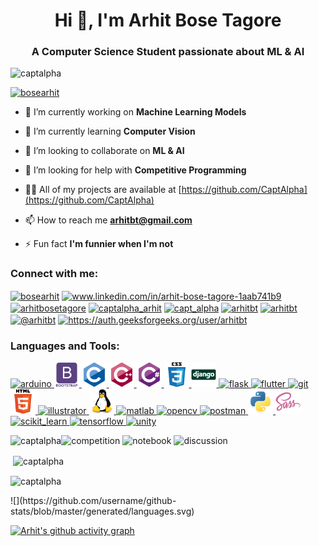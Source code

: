 <h1 align="center">Hi 👋, I'm Arhit Bose Tagore</h1>
<h3 align="center">A Computer Science Student passionate about ML & AI</h3>




<p align="left"> <img src="https://komarev.com/ghpvc/?username=captalpha&label=Profile%20views&color=0e75b6&style=flat" alt="captalpha" /> </p>


<p align="left"> <a href="https://twitter.com/bosearhit" target="blank"><img src="https://img.shields.io/twitter/follow/bosearhit?logo=twitter&style=for-the-badge" alt="bosearhit" /></a> </p>

- 🔭 I’m currently working on **Machine Learning Models**

- 🌱 I’m currently learning **Computer Vision**

- 👯 I’m looking to collaborate on **ML & AI**

- 🤝 I’m looking for help with **Competitive Programming**

- 👨‍💻 All of my projects are available at [https://github.com/CaptAlpha](https://github.com/CaptAlpha)

- 📫 How to reach me **arhitbt@gmail.com**

- ⚡ Fun fact **I'm funnier when I'm not**

<h3 align="left">Connect with me:</h3>
<p align="left">
<a href="https://twitter.com/bosearhit" target="blank"><img align="center" src="https://raw.githubusercontent.com/rahuldkjain/github-profile-readme-generator/master/src/images/icons/Social/twitter.svg" alt="bosearhit" height="30" width="40" /></a>
<a href="https://linkedin.com/in/www.linkedin.com/in/arhit-bose-tagore-1aab741b9" target="blank"><img align="center" src="https://raw.githubusercontent.com/rahuldkjain/github-profile-readme-generator/master/src/images/icons/Social/linked-in-alt.svg" alt="www.linkedin.com/in/arhit-bose-tagore-1aab741b9" height="30" width="40" /></a>
<a href="https://kaggle.com/arhitbosetagore" target="blank"><img align="center" src="https://raw.githubusercontent.com/rahuldkjain/github-profile-readme-generator/master/src/images/icons/Social/kaggle.svg" alt="arhitbosetagore" height="30" width="40" /></a>
<a href="https://instagram.com/captalpha_arhit" target="blank"><img align="center" src="https://raw.githubusercontent.com/rahuldkjain/github-profile-readme-generator/master/src/images/icons/Social/instagram.svg" alt="captalpha_arhit" height="30" width="40" /></a>
<a href="https://www.codechef.com/users/capt_alpha" target="blank"><img align="center" src="https://cdn.jsdelivr.net/npm/simple-icons@3.1.0/icons/codechef.svg" alt="capt_alpha" height="30" width="40" /></a>
<a href="https://www.hackerrank.com/arhitbt" target="blank"><img align="center" src="https://raw.githubusercontent.com/rahuldkjain/github-profile-readme-generator/master/src/images/icons/Social/hackerrank.svg" alt="arhitbt" height="30" width="40" /></a>
<a href="https://codeforces.com/profile/arhitbt" target="blank"><img align="center" src="https://cdn.jsdelivr.net/npm/simple-icons@3.0.1/icons/codeforces.svg" alt="arhitbt" height="30" width="40" /></a>
<a href="https://www.hackerearth.com/@arhitbt" target="blank"><img align="center" src="https://raw.githubusercontent.com/rahuldkjain/github-profile-readme-generator/master/src/images/icons/Social/hackerearth.svg" alt="@arhitbt" height="30" width="40" /></a>
<a href="https://auth.geeksforgeeks.org/user/https://auth.geeksforgeeks.org/user/arhitbt" target="blank"><img align="center" src="https://raw.githubusercontent.com/rahuldkjain/github-profile-readme-generator/master/src/images/icons/Social/geeks-for-geeks.svg" alt="https://auth.geeksforgeeks.org/user/arhitbt" height="30" width="40" /></a>
</p>

<h3 align="left">Languages and Tools:</h3>
<p align="left"> <a href="https://www.arduino.cc/" target="_blank"> <img src="https://cdn.worldvectorlogo.com/logos/arduino-1.svg" alt="arduino" width="40" height="40"/> </a> <a href="https://getbootstrap.com" target="_blank"> <img src="https://raw.githubusercontent.com/devicons/devicon/master/icons/bootstrap/bootstrap-plain-wordmark.svg" alt="bootstrap" width="40" height="40"/> </a> <a href="https://www.cprogramming.com/" target="_blank"> <img src="https://raw.githubusercontent.com/devicons/devicon/master/icons/c/c-original.svg" alt="c" width="40" height="40"/> </a> <a href="https://www.w3schools.com/cpp/" target="_blank"> <img src="https://raw.githubusercontent.com/devicons/devicon/master/icons/cplusplus/cplusplus-original.svg" alt="cplusplus" width="40" height="40"/> </a> <a href="https://www.w3schools.com/cs/" target="_blank"> <img src="https://raw.githubusercontent.com/devicons/devicon/master/icons/csharp/csharp-original.svg" alt="csharp" width="40" height="40"/> </a> <a href="https://www.w3schools.com/css/" target="_blank"> <img src="https://raw.githubusercontent.com/devicons/devicon/master/icons/css3/css3-original-wordmark.svg" alt="css3" width="40" height="40"/> </a> <a href="https://www.djangoproject.com/" target="_blank"> <img src="https://raw.githubusercontent.com/devicons/devicon/master/icons/django/django-original.svg" alt="django" width="40" height="40"/> </a> <a href="https://flask.palletsprojects.com/" target="_blank"> <img src="https://www.vectorlogo.zone/logos/pocoo_flask/pocoo_flask-icon.svg" alt="flask" width="40" height="40"/> </a> <a href="https://flutter.dev" target="_blank"> <img src="https://www.vectorlogo.zone/logos/flutterio/flutterio-icon.svg" alt="flutter" width="40" height="40"/> </a> <a href="https://git-scm.com/" target="_blank"> <img src="https://www.vectorlogo.zone/logos/git-scm/git-scm-icon.svg" alt="git" width="40" height="40"/> </a> <a href="https://www.w3.org/html/" target="_blank"> <img src="https://raw.githubusercontent.com/devicons/devicon/master/icons/html5/html5-original-wordmark.svg" alt="html5" width="40" height="40"/> </a> <a href="https://www.adobe.com/in/products/illustrator.html" target="_blank"> <img src="https://www.vectorlogo.zone/logos/adobe_illustrator/adobe_illustrator-icon.svg" alt="illustrator" width="40" height="40"/> </a> <a href="https://www.linux.org/" target="_blank"> <img src="https://raw.githubusercontent.com/devicons/devicon/master/icons/linux/linux-original.svg" alt="linux" width="40" height="40"/> </a> <a href="https://www.mathworks.com/" target="_blank"> <img src="https://upload.wikimedia.org/wikipedia/commons/2/21/Matlab_Logo.png" alt="matlab" width="40" height="40"/> </a> <a href="https://opencv.org/" target="_blank"> <img src="https://www.vectorlogo.zone/logos/opencv/opencv-icon.svg" alt="opencv" width="40" height="40"/> </a> <a href="https://postman.com" target="_blank"> <img src="https://www.vectorlogo.zone/logos/getpostman/getpostman-icon.svg" alt="postman" width="40" height="40"/> </a> <a href="https://www.python.org" target="_blank"> <img src="https://raw.githubusercontent.com/devicons/devicon/master/icons/python/python-original.svg" alt="python" width="40" height="40"/> </a> <a href="https://sass-lang.com" target="_blank"> <img src="https://raw.githubusercontent.com/devicons/devicon/master/icons/sass/sass-original.svg" alt="sass" width="40" height="40"/> </a> <a href="https://scikit-learn.org/" target="_blank"> <img src="https://upload.wikimedia.org/wikipedia/commons/0/05/Scikit_learn_logo_small.svg" alt="scikit_learn" width="40" height="40"/> </a> <a href="https://www.tensorflow.org" target="_blank"> <img src="https://www.vectorlogo.zone/logos/tensorflow/tensorflow-icon.svg" alt="tensorflow" width="40" height="40"/> </a> <a href="https://unity.com/" target="_blank"> <img src="https://www.vectorlogo.zone/logos/unity3d/unity3d-icon.svg" alt="unity" width="40" height="40"/> </a> </p>

<p><img align="left" src="https://github-readme-stats.vercel.app/api/top-langs?username=captalpha&show_icons=true&locale=en&layout=compact&theme=radical" alt="captalpha" /></p>

![competition](https://road-to-kaggle-grandmaster.vercel.app/api/badges/arhitbosetagore/competition)
![notebook](https://road-to-kaggle-grandmaster.vercel.app/api/badges/arhitbosetagore/notebook)
![discussion](https://road-to-kaggle-grandmaster.vercel.app/api/badges/arhitbosetagore/discussion)

<p>&nbsp;<img align="center" src="https://github-readme-stats.vercel.app/api?username=captalpha&show_icons=true&locale=en&theme=radical" alt="captalpha" /></p>

<p><img align="center" src="https://github-readme-streak-stats.herokuapp.com/?user=captalpha&theme=radical" alt="captalpha" /></p>
![](https://github.com/username/github-stats/blob/master/generated/languages.svg)

[![Arhit's github activity graph](https://activity-graph.herokuapp.com/graph?username=captalpha&theme=rogue)](https://github.com/captalpha/github-readme-activity-graph)

